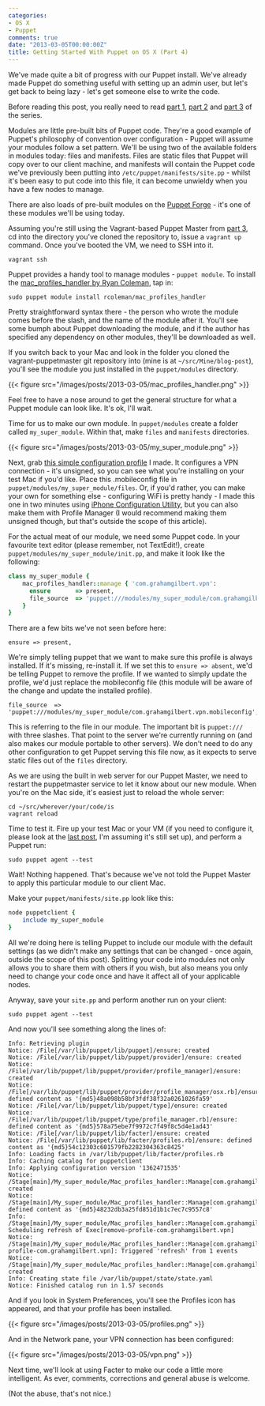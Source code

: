 ```yaml
---
categories:
- OS X
- Puppet
comments: true
date: "2013-03-05T00:00:00Z"
title: Getting Started With Puppet on OS X (Part 4)
---
```

We've made quite a bit of progress with our Puppet install. We've already made Puppet do something useful with setting up an admin user, but let's get back to being lazy - let's get someone else to write the code.

Before reading this post, you really need to read [part 1](http://grahamgilbert.com/blog/2013/01/25/getting-started-with-puppet-part-1/), [part 2](http://grahamgilbert.com/blog/2013/01/27/getting-started-with-puppet-on-os-x-part-2/) and [part 3](http://grahamgilbert.com/blog/2013/02/24/getting-started-with-puppet-on-os-x-part-3/) of the series.

Modules are little pre-built bits of Puppet code. They're a good example of Puppet's philosophy of convention over configuration - Puppet will assume your modules follow a set pattern. We'll be using two of the available folders in modules today: files and manifests. Files are static files that Puppet will copy over to our client machine, and manifests will contain the Puppet code we've previously been putting into ``/etc/puppet/manifests/site.pp`` - whilst it's been easy to put code into this file, it can become unwieldy when you have a few nodes to manage.

There are also loads of pre-built modules on the [Puppet Forge](http://forge.puppetlabs.com/) - it's one of these modules we'll be using today.<!--more-->

Assuming you're still using the Vagrant-based Puppet Master from [part 3](http://grahamgilbert.com/blog/2013/02/24/getting-started-with-puppet-on-os-x-part-3/), cd into the directory you've cloned the repository to, issue a ``vagrant up`` command. Once you've booted the VM, we need to SSH into it.

	vagrant ssh

Puppet provides a handy tool to manage modules - ``puppet module``. To install the [mac_profiles_handler by Ryan Coleman](http://forge.puppetlabs.com/rcoleman/mac_profiles_handler), tap in:

	sudo puppet module install rcoleman/mac_profiles_handler

Pretty straightforward syntax there - the person who wrote the module comes before the slash, and the name of the module after it. You'll see some bumph about Puppet downloading the module, and if the author has specified any dependency on other modules, they'll be downloaded as well.

If you switch back to your Mac and look in the folder you cloned the vagrant-puppetmaster git repository into (mine is at ``~/src/Mine/blog-post``), you'll see the module you just installed in the ``puppet/modules`` directory.

{{< figure src="/images/posts/2013-03-05/mac_profiles_handler.png" >}}

Feel free to have a nose around to get the general structure for what a Puppet module can look like. It's ok, I'll wait.

Time for us to make our own module. In ``puppet/modules`` create a folder called ``my_super_module``. Within that, make ``files`` and ``manifests`` directories.

{{< figure src="/images/posts/2013-03-05/my_super_module.png" >}}

Next, grab [this simple configuration profile](/images/posts/2013-03-05/com.grahamgilbert.vpn.mobileconfig) I made. It configures a VPN connection - it's unsigned, so you can see what you're installing on your test Mac if you'd like. Place this .mobileconfig file in ``puppet/modules/my_super_module/files``. Or, if you'd rather, you can make your own for something else - configuring WiFi is pretty handy - I made this one in two minutes using [iPhone Configuration Utility](http://support.apple.com/kb/dl1465), but you can also make them with Profile Manager (I would recommend making them unsigned though, but that's outside the scope of this article).

For the actual meat of our module, we need some Puppet code. In your favourite text editor (please remember, not TextEdit!), create ``puppet/modules/my_super_module/init.pp``, and make it look like the following:

```rb
class my_super_module {
    mac_profiles_handler::manage { 'com.grahamgilbert.vpn':
      ensure       => present,
      file_source  => 'puppet:///modules/my_super_module/com.grahamgilbert.vpn.mobileconfig',
    }
}
```

There are a few bits we've not seen before here:

	ensure => present,

We're simply telling puppet that we want to make sure this profile is always installed. If it's missing, re-install it. If we set this to ``ensure => absent``, we'd be telling Puppet to remove the profile. If we wanted to simply update the profile, we'd just replace the mobileconfig file (this module will be aware of the change and update the installed profile).

	file_source  => 'puppet:///modules/my_super_module/com.grahamgilbert.vpn.mobileconfig',

This is referring to the file in our module. The important bit is ``puppet:///`` with three slashes. That point to the server we're currently running on (and also makes our module portable to other servers). We don't need to do any other configuration to get Puppet serving this file now, as it expects to serve static files out of the ``files`` directory.

As we are using the built in web server for our Puppet Master, we need to restart the puppetmaster service to let it know about our new module. When you're on the Mac side, it's easiest just to reload the whole server:

	cd ~/src/wherever/your/code/is
	vagrant reload

Time to test it. Fire up your test Mac or your VM (if you need to configure it, please look at the [last post](http://grahamgilbert.com/blog/2013/02/24/getting-started-with-puppet-on-os-x-part-3/), I'm assuming it's still set up), and perform a Puppet run:

	sudo puppet agent --test

Wait! Nothing happened. That's because we've not told the Puppet Master to apply this particular module to our client Mac.

Make your ``puppet/manifests/site.pp`` look like this:

```rb
node puppetclient {
    include my_super_module
}
```

All we're doing here is telling Puppet to include our module with the default settings (as we didn't make any settings that can be changed - once again, outside the scope of this post). Splitting your code into modules not only allows you to share them with others if you wish, but also means you only need to change your code once and have it affect all of your applicable nodes.

Anyway, save your ``site.pp`` and perform another run on your client:

	sudo puppet agent --test

And now you'll see something along the lines of:

```
Info: Retrieving plugin
Notice: /File[/var/lib/puppet/lib/puppet]/ensure: created
Notice: /File[/var/lib/puppet/lib/puppet/provider]/ensure: created
Notice: /File[/var/lib/puppet/lib/puppet/provider/profile_manager]/ensure: created
Notice: /File[/var/lib/puppet/lib/puppet/provider/profile_manager/osx.rb]/ensure: defined content as '{md5}48a098b58bf3fdf38f32a0261026fa59'
Notice: /File[/var/lib/puppet/lib/puppet/type]/ensure: created
Notice: /File[/var/lib/puppet/lib/puppet/type/profile_manager.rb]/ensure: defined content as '{md5}578a75ebe7f9972c7f49f8c5d4e1ad43'
Notice: /File[/var/lib/puppet/lib/facter]/ensure: created
Notice: /File[/var/lib/puppet/lib/facter/profiles.rb]/ensure: defined content as '{md5}54c12303c601579fb2282304363c8425'
Info: Loading facts in /var/lib/puppet/lib/facter/profiles.rb
Info: Caching catalog for puppetclient
Info: Applying configuration version '1362471535'
Notice: /Stage[main]/My_super_module/Mac_profiles_handler::Manage[com.grahamgilbert.vpn]/File[/var/lib/puppet/mobileconfigs]/ensure: created
Notice: /Stage[main]/My_super_module/Mac_profiles_handler::Manage[com.grahamgilbert.vpn]/File[/var/lib/puppet/mobileconfigs/com.grahamgilbert.vpn]/ensure: defined content as '{md5}48232db3a25fd851d1b1c7ec7c9557c8'
Info: /Stage[main]/My_super_module/Mac_profiles_handler::Manage[com.grahamgilbert.vpn]/File[/var/lib/puppet/mobileconfigs/com.grahamgilbert.vpn]: Scheduling refresh of Exec[remove-profile-com.grahamgilbert.vpn]
Notice: /Stage[main]/My_super_module/Mac_profiles_handler::Manage[com.grahamgilbert.vpn]/Exec[remove-profile-com.grahamgilbert.vpn]: Triggered 'refresh' from 1 events
Notice: /Stage[main]/My_super_module/Mac_profiles_handler::Manage[com.grahamgilbert.vpn]/Profile_manager[com.grahamgilbert.vpn]/ensure: created
Info: Creating state file /var/lib/puppet/state/state.yaml
Notice: Finished catalog run in 1.57 seconds
```

And if you look in System Preferences, you'll see the Profiles icon has appeared, and that your profile has been installed.

{{< figure src="/images/posts/2013-03-05/profiles.png" >}}

And in the Network pane, your VPN connection has been configured:

{{< figure src="/images/posts/2013-03-05/vpn.png" >}}

Next time, we'll look at using Facter to make our code a little more intelligent. As ever, comments, corrections and general abuse is welcome.

(Not the abuse, that's not nice.)
